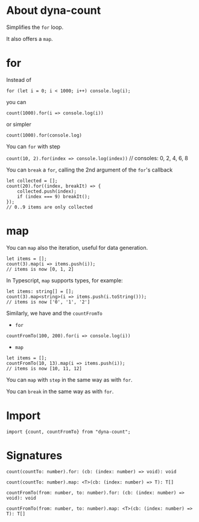 # About dyna-count

Simplifies the `for` loop.

It also offers a `map`.

# for

Instead of

`for (let i = 0; i < 1000; i++) console.log(i);`

you can

`count(1000).for(i => console.log(i))`

or simpler

`count(1000).for(console.log)`

You can `for` with step

`count(10, 2).for(index => console.log(index))` // consoles: 0, 2, 4, 6, 8

You can `break` a `for`, calling the 2nd argument of the `for`'s callback

```
let collected = [];
count(20).for((index, breakIt) => {
    collected.push(index);
    if (index === 9) breakIt();
});
// 0..9 items are only collected
```

# map

You can `map` also the iteration, useful for data generation.

```
let items = [];
count(3).map(i => items.push(i));
// items is now [0, 1, 2]
```

In Typescript, `map` supports types, for example:

```
let items: string[] = [];
count(3).map<string>(i => items.push(i.toString()));
// items is now ['0', '1', '2']
```

Similarly, we have and the  `countFromTo`

- `for`

`countFromTo(100, 200).for(i => console.log(i))`

- `map`

```
let items = [];
countFromTo(10, 13).map(i => items.push(i));
// items is now [10, 11, 12]
```

You can `map` with `step` in the same way as with `for`.

You can `break` in the same way as with `for`.

# Import

`import {count, countFromTo} from "dyna-count";`

# Signatures

`count(countTo: number).for: (cb: (index: number) => void): void`

`count(countTo: number).map: <T>(cb: (index: number) => T): T[]`

`countFromTo(from: number, to: number).for: (cb: (index: number) => void): void`

`countFromTo(from: number, to: number).map: <T>(cb: (index: number) => T): T[]`

